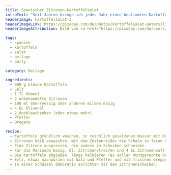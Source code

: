 ```yaml
---
title: Spanischer Zitronen-Kartoffelsalat
introText: "Seit Jahren bringe ich jedes Jahr einen bestimmten Kartoffelsalat zu einer Party mit: einen spanischen Kartoffelsalat mit einer Menge Zitronen und Knoblauch. Genau das richtige Essen für einen Freitag oder Samstag, wenn man am nächsten Tag nicht arbeiten muss."
headerImage: kartoffelsalat-3
headerImageLink: https://pixabay.com/de/photos/kartoffelsalat-petersilie-ern%c3%a4hrung-6893496/
headerImageAttribution: Bild von <a href="https://pixabay.com/de/users/planet_fox-4691618/?utm_source=link-attribution&amp;utm_medium=referral&amp;utm_campaign=image&amp;utm_content=6893496">Alex Fox</a> auf <a href="https://pixabay.com/de/?utm_source=link-attribution&amp;utm_medium=referral&amp;utm_campaign=image&amp;utm_content=6893496">Pixabay</a>

tags:
  - spanien
  - kartoffeln
  - salat
  - beilage
  - party

category: beilage

ingredients:
  - 600 g kleine Kartoffeln
  - Salz
  - 1 TL Kümmel
  - 2 unbehandelte Zitronen
  - 100 ml Sherryessig oder anderen milden Essig
  - 4 EL Olivenöl
  - 2 Knoblauchzehen (oder etwas mehr)
  - Pfeffer
  - Oregano

recipe:
  - Kartoffeln gründlich waschen, in reichlich gesalzenem Wasser mit Kümmel garen.
  - Zitronen heiß abwaschen, mit dem Zestenreißer die Schale in feine Streifen schneiden.
  - Eine Zitrone auspressen, die andere in Scheiben schneiden.
  - Für die Marinade Essig, Öl. Zitronenstreifen und 4 EL Zitronensaft verrühren, Knoblauch dazu pressen, mit Pfeffer und Salz abschmecken.
  - Die Kartoffeln abgießen, längs halbieren (es sollen mundgerechte Happchen sein), auf einer tieferen Platte die noch heißen Kartoffen mit der Marinade übergießen und vollständig abkühlen lassen. (Ist auch schon am Vortag möglich.)
  - Evtl. etwas nachwürzen mit Salz und Pfeffer und mit frischem Oregano oder Thymian bestreuen.
  - In einer Schüssel dekorativ anrichten mit den Zitronenscheiben.
---
```


